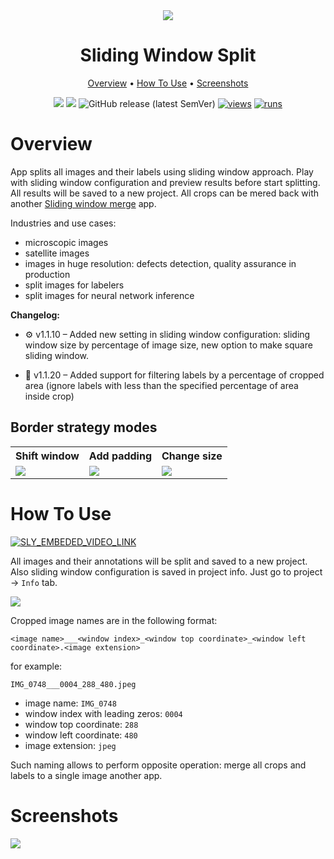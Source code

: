 <div align="center" markdown>
<img src="https://user-images.githubusercontent.com/106374579/182894311-e475a643-170a-4e21-8d68-285b68bfa67d.png"/>

# Sliding Window Split

<p align="center">
  <a href="#Overview">Overview</a> •
  <a href="#How-To-Use">How To Use</a> •
    <a href="#Screenshots">Screenshots</a>
</p>


[![](https://img.shields.io/badge/supervisely-ecosystem-brightgreen)](../../../../../supervisely-ecosystem/sliding-window/split)
[![](https://img.shields.io/badge/slack-chat-green.svg?logo=slack)](https://supervisely.com/slack)
![GitHub release (latest SemVer)](https://img.shields.io/github/v/release/supervisely-ecosystem/sliding-window)
[![views](https://app.supervisely.com/img/badges/views/supervisely-ecosystem/sliding-window/split.png)](https://supervisely.com)
[![runs](https://app.supervisely.com/img/badges/runs/supervisely-ecosystem/sliding-window/split.png)](https://supervisely.com)

</div>

# Overview

App splits all images and their labels using sliding window approach. Play with sliding window configuration and preview results before start splitting. All results will be saved to a new project. All crops can be mered back with another [Sliding window merge](../../../../supervisely-ecosystem/supervisely-ecosystem%252Fsliding-window%252Fmerge) app. 

Industries and use cases: 
- microscopic images 
- satellite images
- images in huge resolution: defects detection, quality assurance in production
- split images for labelers 
- split images for neural network inference

**Changelog:**

- ⚙️ v1.1.10 – Added new setting in sliding window configuration: sliding window size by percentage of image size, new option to make square sliding window.

- 🧹 v1.1.20 – Added support for filtering labels by a percentage of cropped area (ignore labels with less than the specified percentage of area inside crop)

## Border strategy modes

<table>
  <tr>
    <th>Shift window</th>
    <th>Add padding</th>
    <th>Change size</th>
  </tr>
  <tr>
    <td><img src="https://user-images.githubusercontent.com/48913536/203523141-c3c0c035-4eae-422b-8bf8-ea50d888f7a0.gif"/></td>
    <td><img src="https://user-images.githubusercontent.com/48913536/203523131-c4794356-87d1-4a9d-8b4a-c7b21e8f6dbe.gif"/></td>
    <td><img src="https://user-images.githubusercontent.com/48913536/203523151-24d82948-5b00-42fc-8231-b2c715fc7e68.gif"/></td>
  </tr>
</table>

# How To Use

<a data-key="sly-embeded-video-link" href="https://youtu.be/wbxXPyW5pLA" data-video-code="wbxXPyW5pLA">
    <img src="https://i.imgur.com/MS4dkKi.png" alt="SLY_EMBEDED_VIDEO_LINK"  style="max-width:100%;">
</a>

All images and their annotations will be split and saved to a new project. Also sliding window configuration is saved in project info. Just go to project -> `Info` tab.

<img src="https://i.imgur.com/usAjOiM.png"/>

Cropped image names are in the following format: 

`<image name>___<window index>_<window top coordinate>_<window left coordinate>.<image extension>`

for example:

`IMG_0748___0004_288_480.jpeg`
- image name: `IMG_0748`
- window index with leading zeros: `0004`
- window top coordinate: `288`
- window left coordinate: `480`
- image extension: `jpeg`

Such naming allows to perform opposite operation: merge all crops and labels to a single image another app.

# Screenshots

<img src="https://i.imgur.com/RXTCyNs.png"/>

